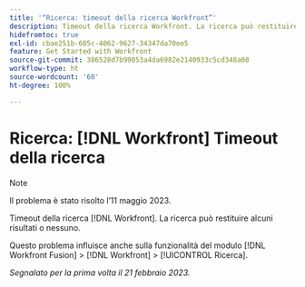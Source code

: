 ```yaml
---
title: '“Ricerca: timeout della ricerca Workfront”'
description: Timeout della ricerca Workfront. La ricerca può restituire alcuni risultati o nessuno.
hidefromtoc: true
exl-id: cbae251b-605c-4062-9627-34347da70ee5
feature: Get Started with Workfront
source-git-commit: 386528d7b99053a4da6982e2140933c5cd348a08
workflow-type: ht
source-wordcount: '60'
ht-degree: 100%

---
```


# Ricerca: [!DNL Workfront] Timeout della ricerca

<!--this issue is on WF and WFF TOCs. Valid issue, won't fix-->

>[!NOTE]
>
>Il problema è stato risolto l’11 maggio 2023.

Timeout della ricerca [!DNL Workfront]. La ricerca può restituire alcuni risultati o nessuno.

Questo problema influisce anche sulla funzionalità del modulo [!DNL Workfront Fusion] > [!DNL Workfront] > [!UICONTROL Ricerca].

_Segnalato per la prima volta il 21 febbraio 2023._
